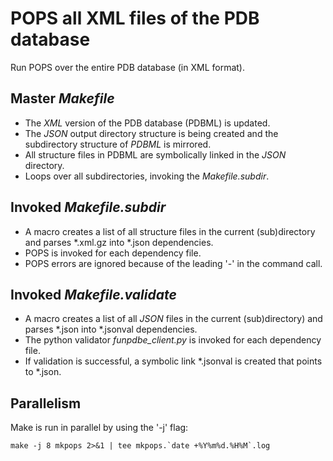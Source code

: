 
# POPS all XML files of the PDB database

Run POPS over the entire PDB database (in XML format).

## Master *Makefile*
- The *XML* version of the PDB database (PDBML) is updated.
- The *JSON* output directory structure is being created 
    and the subdirectory structure of *PDBML* is mirrored.
- All structure files in PDBML are symbolically linked in
    the *JSON* directory.
- Loops over all subdirectories, invoking the *Makefile.subdir*.

## Invoked *Makefile.subdir*
- A macro creates a list of all structure files in the current
    (sub)directory and parses *.xml.gz into *.json dependencies.
- POPS is invoked for each dependency file.
- POPS errors are ignored because of the leading '-' in the command call.

## Invoked *Makefile.validate*
- A macro creates a list of all *JSON* files in the current
	(sub)directory) and parses \*.json into \*.jsonval dependencies.
- The python validator *funpdbe\_client.py* is invoked for each
	dependency file.
- If validation is successful, a symbolic link \*.jsonval is created
	that points to \*.json.

## Parallelism
Make is run in parallel by using the '-j' flag:
```
make -j 8 mkpops 2>&1 | tee mkpops.`date +%Y%m%d.%H%M`.log
```

